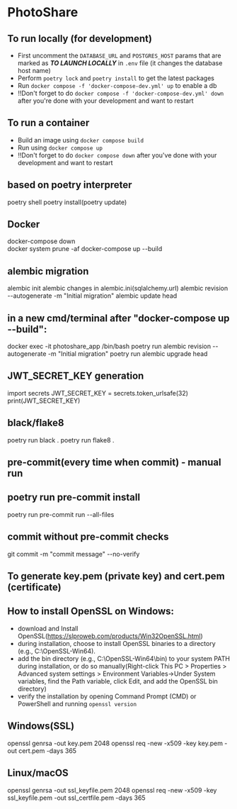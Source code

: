# PhotoShare

## To run locally (for development)
- First uncomment the `DATABASE_URL` and `POSTGRES_HOST` params that are marked as ***TO LAUNCH LOCALLY*** in `.env` file (it changes the database host name)
- Perform `poetry lock` and `poetry install` to get the latest packages
- Run `docker compose -f 'docker-compose-dev.yml' up` to enable a db
- !!Don't forget to do `docker compose -f 'docker-compose-dev.yml' down` after you're done with your development and want to restart

## To run a container
- Build an image using `docker compose build`
- Run using `docker compose up`
- !!Don't forget to do `docker compose down` after you've done with your development and want to restart

## based on poetry interpreter
poetry shell
poetry install(poetry update)

## Docker
docker-compose down   
docker system prune -af
docker-compose up --build

## alembic migration
alembic init alembic
changes in alembic.ini(sqlalchemy.url)
alembic revision --autogenerate -m "Initial migration" 
alembic update head

## in a new cmd/terminal after "docker-compose up --build":
docker exec -it photoshare_app /bin/bash
poetry run alembic revision --autogenerate -m "Initial migration"
poetry run alembic upgrade head

## JWT_SECRET_KEY generation
import secrets
JWT_SECRET_KEY = secrets.token_urlsafe(32)
print(JWT_SECRET_KEY)

## black/flake8
poetry run black .
poetry run flake8 .

## pre-commit(every time when commit) - manual run
## poetry run pre-commit install 
poetry run pre-commit run --all-files

## commit without pre-commit checks
git commit -m "commit message" --no-verify

## To generate key.pem (private key) and cert.pem (certificate)
##  How to install OpenSSL on Windows:
- download and Install OpenSSL(https://slproweb.com/products/Win32OpenSSL.html)
- during installation, choose to install OpenSSL binaries to a directory (e.g., C:\OpenSSL-Win64).
- add the bin directory (e.g., C:\OpenSSL-Win64\bin) to your system PATH during installation, or do so manually(Right-click This PC > Properties > Advanced system settings > Environment Variables->Under System variables, find the Path variable, click Edit, and add the OpenSSL bin directory)
- verify the installation by opening Command Prompt (CMD) or PowerShell and running `openssl version`
## Windows(SSL)
openssl genrsa -out key.pem 2048
openssl req -new -x509 -key key.pem -out cert.pem -days 365

## Linux/macOS 
openssl genrsa -out ssl_keyfile.pem 2048
openssl req -new -x509 -key ssl_keyfile.pem -out ssl_certfile.pem -days 365
